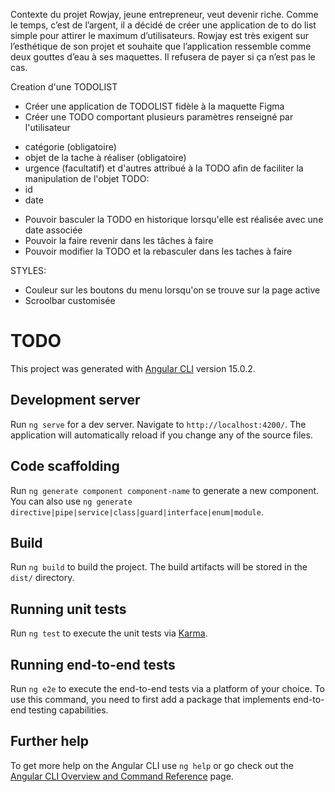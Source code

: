 Contexte du projet
Rowjay, jeune entrepreneur, veut devenir riche. Comme le temps, c’est de l’argent, il a décidé de créer une application de to do list simple pour attirer le maximum d’utilisateurs. Rowjay est très exigent sur l’esthétique de son projet et souhaite que l’application ressemble comme deux gouttes d’eau à ses maquettes. Il refusera de payer si ça n’est pas le cas.

Creation d'une TODOLIST

* Créer une application de TODOLIST fidèle à la maquette Figma
* Créer une TODO comportant plusieurs paramètres renseigné par l'utilisateur
 - catégorie (obligatoire)
 - objet de la tache à réaliser (obligatoire)
 - urgence (facultatif)
 et d'autres attribué à la TODO afin de faciliter la manipulation de l'objet TODO:
 - id
 - date


 * Pouvoir basculer la TODO en historique lorsqu'elle est réalisée avec une date associée
 * Pouvoir la faire revenir dans les tâches à faire
 * Pouvoir modifier la TODO et la rebasculer dans les taches à faire


 STYLES:

 * Couleur sur les boutons du menu lorsqu'on se trouve sur la page active
 * Scroolbar customisée
























# TODO

This project was generated with [Angular CLI](https://github.com/angular/angular-cli) version 15.0.2.

## Development server

Run `ng serve` for a dev server. Navigate to `http://localhost:4200/`. The application will automatically reload if you change any of the source files.

## Code scaffolding

Run `ng generate component component-name` to generate a new component. You can also use `ng generate directive|pipe|service|class|guard|interface|enum|module`.

## Build

Run `ng build` to build the project. The build artifacts will be stored in the `dist/` directory.

## Running unit tests

Run `ng test` to execute the unit tests via [Karma](https://karma-runner.github.io).

## Running end-to-end tests

Run `ng e2e` to execute the end-to-end tests via a platform of your choice. To use this command, you need to first add a package that implements end-to-end testing capabilities.

## Further help

To get more help on the Angular CLI use `ng help` or go check out the [Angular CLI Overview and Command Reference](https://angular.io/cli) page.
